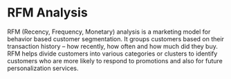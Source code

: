 # RFM Analysis

RFM (Recency, Frequency, Monetary) analysis is a marketing model for behavior based customer segmentation. It groups customers based on their transaction history – how recently, how often and how much did they buy. 
RFM helps divide customers into various categories or clusters to identify customers who are more likely to respond to promotions and also for future personalization services.
